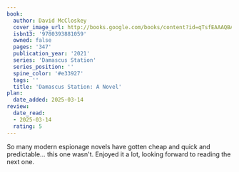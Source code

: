 ```yaml
---
book:
  author: David McCloskey
  cover_image_url: http://books.google.com/books/content?id=qTsfEAAAQBAJ&printsec=frontcover&img=1&zoom=1&edge=curl&source=gbs_api
  isbn13: '9780393881059'
  owned: false
  pages: '347'
  publication_year: '2021'
  series: 'Damascus Station'
  series_position: ''
  spine_color: '#e33927'
  tags: ''
  title: 'Damascus Station: A Novel'
plan:
  date_added: 2025-03-14
review:
  date_read:
  - 2025-03-14
  rating: 5
---
```

So many modern espionage novels have gotten cheap and quick and predictable... this one wasn't. Enjoyed it a lot, looking forward to reading the next one.

